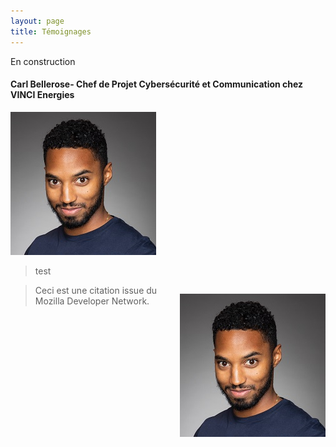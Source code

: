 ```yaml
---
layout: page
title: Témoignages
---
```

En construction

#### Carl Bellerose- Chef de Projet Cybersécurité et Communication chez VINCI Energies
 ![](/assets/img/Bellerose.JPG)  
 > test 

<blockquote>
 <p style="float:right">
  <img  src="assets/img/Bellerose.JPG">
 </p> 
 <p>Ceci est une citation issue du Mozilla Developer Network.</p>
</blockquote>
<!--### Machin Truc
> témoignage de Machin Truc -->
